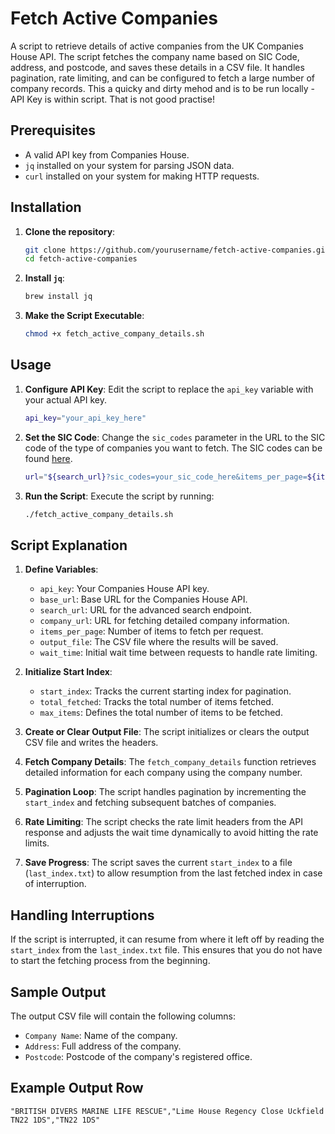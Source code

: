 # Fetch Active Companies

A script to retrieve details of active companies from the UK Companies House API. The script fetches the company name based on SIC Code, address, and postcode, and saves these details in a CSV file. It handles pagination, rate limiting, and can be configured to fetch a large number of company records. This a quicky and dirty mehod and is to be run locally - API Key is within script. That is not good practise! 

## Prerequisites

- A valid API key from Companies House.
- `jq` installed on your system for parsing JSON data.
- `curl` installed on your system for making HTTP requests.

## Installation

1. **Clone the repository**:
   ```bash
   git clone https://github.com/yourusername/fetch-active-companies.git
   cd fetch-active-companies
   ```

2. **Install `jq`**:
   ```bash
   brew install jq
   ```

3. **Make the Script Executable**:
   ```bash
   chmod +x fetch_active_company_details.sh
   ```

## Usage

1. **Configure API Key**:
   Edit the script to replace the `api_key` variable with your actual API key.
   ```bash
   api_key="your_api_key_here"
   ```

2. **Set the SIC Code**:
   Change the `sic_codes` parameter in the URL to the SIC code of the type of companies you want to fetch. The SIC codes can be found [here](https://resources.companieshouse.gov.uk/sic/).
   ```bash
   url="${search_url}?sic_codes=your_sic_code_here&items_per_page=${items_per_page}&start_index=${start_index}&company_status=active"
   ```

3. **Run the Script**:
   Execute the script by running:
   ```bash
   ./fetch_active_company_details.sh
   ```

## Script Explanation

1. **Define Variables**:
   - `api_key`: Your Companies House API key.
   - `base_url`: Base URL for the Companies House API.
   - `search_url`: URL for the advanced search endpoint.
   - `company_url`: URL for fetching detailed company information.
   - `items_per_page`: Number of items to fetch per request.
   - `output_file`: The CSV file where the results will be saved.
   - `wait_time`: Initial wait time between requests to handle rate limiting.

2. **Initialize Start Index**:
   - `start_index`: Tracks the current starting index for pagination.
   - `total_fetched`: Tracks the total number of items fetched.
   - `max_items`: Defines the total number of items to be fetched.

3. **Create or Clear Output File**:
   The script initializes or clears the output CSV file and writes the headers.

4. **Fetch Company Details**:
   The `fetch_company_details` function retrieves detailed information for each company using the company number.

5. **Pagination Loop**:
   The script handles pagination by incrementing the `start_index` and fetching subsequent batches of companies.

6. **Rate Limiting**:
   The script checks the rate limit headers from the API response and adjusts the wait time dynamically to avoid hitting the rate limits.

7. **Save Progress**:
   The script saves the current `start_index` to a file (`last_index.txt`) to allow resumption from the last fetched index in case of interruption.

## Handling Interruptions

If the script is interrupted, it can resume from where it left off by reading the `start_index` from the `last_index.txt` file. This ensures that you do not have to start the fetching process from the beginning.

## Sample Output

The output CSV file will contain the following columns:
- `Company Name`: Name of the company.
- `Address`: Full address of the company.
- `Postcode`: Postcode of the company's registered office.

## Example Output Row

```
"BRITISH DIVERS MARINE LIFE RESCUE","Lime House Regency Close Uckfield TN22 1DS","TN22 1DS"
```
